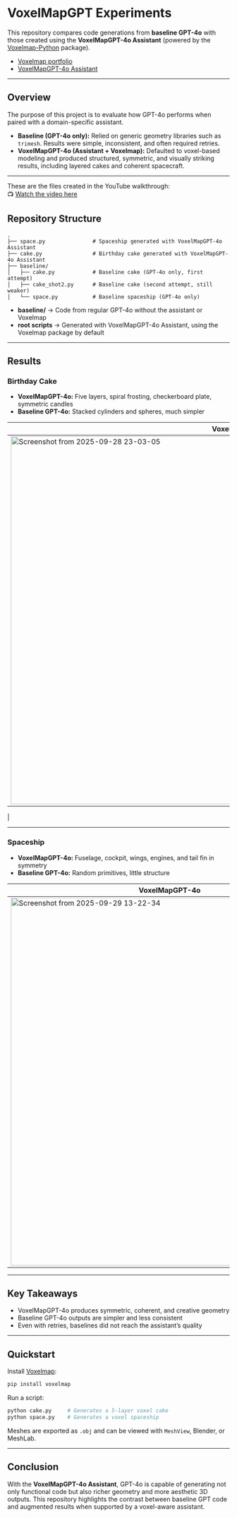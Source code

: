 # VoxelMapGPT Experiments

This repository compares code generations from **baseline GPT-4o** with those created using the **VoxelMapGPT-4o Assistant** (powered by the [Voxelmap-Python](https://github.com/moxilang/voxelmap) package).

* [Voxelmap portfolio](https://voxelmap.vercel.app)
* [VoxelMapGPT-4o Assistant](https://chatgpt.com/g/g-SYS9BBhP8-voxelmapgpt-v5-1)

---

## Overview

The purpose of this project is to evaluate how GPT-4o performs when paired with a domain-specific assistant.

* **Baseline (GPT-4o only):** Relied on generic geometry libraries such as `trimesh`. Results were simple, inconsistent, and often required retries.
* **VoxelMapGPT-4o (Assistant + Voxelmap):** Defaulted to voxel-based modeling and produced structured, symmetric, and visually striking results, including layered cakes and coherent spacecraft.

---

These are the files created in the YouTube walkthrough:  
📺 [Watch the video here](https://youtu.be/mh32ZM0c77E?si=j_KKSfnAE6XLMCkT)

## Repository Structure


```
.
├── space.py               # Spaceship generated with VoxelMapGPT-4o Assistant
├── cake.py                # Birthday cake generated with VoxelMapGPT-4o Assistant
├── baseline/
│   ├── cake.py            # Baseline cake (GPT-4o only, first attempt)
│   ├── cake_shot2.py      # Baseline cake (second attempt, still weaker)
│   └── space.py           # Baseline spaceship (GPT-4o only)
```

* **baseline/** → Code from regular GPT-4o without the assistant or Voxelmap
* **root scripts** → Generated with VoxelMapGPT-4o Assistant, using the Voxelmap package by default

---

## Results

### Birthday Cake

* **VoxelMapGPT-4o:** Five layers, spiral frosting, checkerboard plate, symmetric candles
* **Baseline GPT-4o:** Stacked cylinders and spheres, much simpler


| VoxelMapGPT-4o                             | Baseline GPT-4o                          |
| ---------------------------------------- | ---------------------------------------- |
| <img width="1052" height="834" alt="Screenshot from 2025-09-28 23-03-05" src="https://github.com/user-attachments/assets/d158b980-8f5f-4c1e-8847-7c8f0c7faabb" /> | <img width="867" height="815" alt="Screenshot from 2025-09-28 23-04-04" src="https://github.com/user-attachments/assets/ed49ab7a-b487-4890-9596-3fbedd87b750" />
 |

---

### Spaceship

* **VoxelMapGPT-4o:** Fuselage, cockpit, wings, engines, and tail fin in symmetry
* **Baseline GPT-4o:** Random primitives, little structure

| VoxelMapGPT-4o | Baseline GPT-4o |
| -------------- | --------------- |
| <img width="720" height="834" alt="Screenshot from 2025-09-29 13-22-34" src="https://github.com/user-attachments/assets/9a7ae6b3-4e72-4324-a79a-99f889e4fde9" /> | <img width="719" height="827" alt="Screenshot from 2025-09-29 13-22-29" src="https://github.com/user-attachments/assets/9f50f21f-9997-4701-bbd1-c1c906ac2af1" /> |

---

## Key Takeaways

* VoxelMapGPT-4o produces symmetric, coherent, and creative geometry
* Baseline GPT-4o outputs are simpler and less consistent
* Even with retries, baselines did not reach the assistant’s quality

---

## Quickstart

Install [Voxelmap](https://github.com/moxilang/voxelmap):

```bash
pip install voxelmap
```

Run a script:

```bash
python cake.py     # Generates a 5-layer voxel cake
python space.py    # Generates a voxel spaceship
```

Meshes are exported as `.obj` and can be viewed with `MeshView`, Blender, or MeshLab.


---

## Conclusion

With the **VoxelMapGPT-4o Assistant**, GPT-4o is capable of generating not only functional code but also richer geometry and more aesthetic 3D outputs. This repository highlights the contrast between baseline GPT code and augmented results when supported by a voxel-aware assistant.
